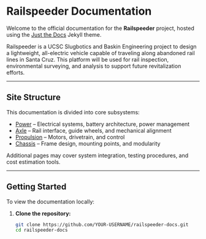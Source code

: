 # Railspeeder Documentation

Welcome to the official documentation for the **Railspeeder** project, hosted using the [Just the Docs](https://just-the-docs.com/) Jekyll theme.

Railspeeder is a UCSC Slugbotics and Baskin Engineering project to design a lightweight, all-electric vehicle capable of traveling along abandoned rail lines in Santa Cruz. This platform will be used for rail inspection, environmental surveying, and analysis to support future revitalization efforts.

---

## Site Structure

This documentation is divided into core subsystems:

- [Power](./docs/Railspeeder-Power.md) – Electrical systems, battery architecture, power management
- [Axle](./docs/Railspeeder-Axle.md) – Rail interface, guide wheels, and mechanical alignment
- [Propulsion](./docs/Railspeeder-Propulsion.md) – Motors, drivetrain, and control
- [Chassis](./docs/Railspeeder-Chassis.md) – Frame design, mounting points, and modularity

Additional pages may cover system integration, testing procedures, and cost estimation tools.

---

## Getting Started

To view the documentation locally:

1. **Clone the repository:**

   ```bash
   git clone https://github.com/YOUR-USERNAME/railspeeder-docs.git
   cd railspeeder-docs
